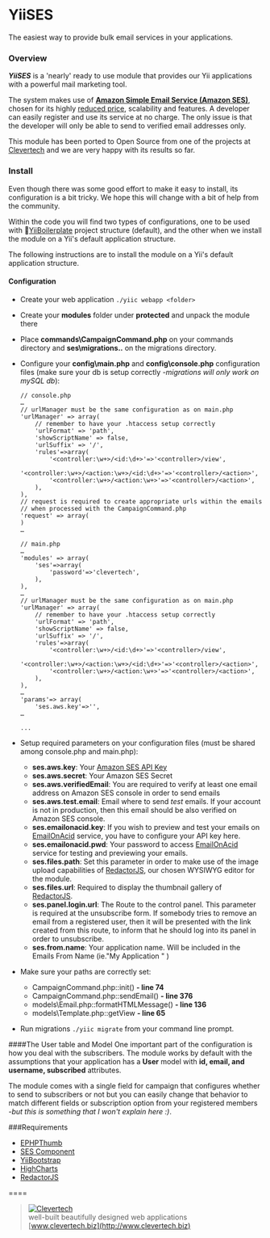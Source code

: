 # YiiSES
The easiest way to provide bulk email services in your applications.

### Overview

***YiiSES*** is a 'nearly' ready to use module that provides our Yii applications with a powerful mail marketing tool.

The system makes use of **[Amazon Simple Email Service (Amazon SES)](http://aws.amazon.com/ses/)**, chosen for its highly [reduced price](http://aws.amazon.com/ses/pricing/), scalability and features. A developer can easily register and use its service at no charge. The only issue is that the developer will only be able to send to verified email addresses only.

This module has been ported to Open Source from one of the projects at [Clevertech](http://clevertech.biz) and we are very happy with its results so far.

### Install
Even though there was some good effort to make it easy to install, its configuration is a bit tricky. We hope this will change with a bit of help from the community.

Within the code you will find two types of configurations, one to be used with [YiiBoilerplate](http://github.com/clevertech/YiiBoilerplate) project structure (default), and the other when we install the module on a Yii's default application structure.

The following instructions are to install the module on a Yii's default application structure.

#### Configuration
* Create your web application `./yiic webapp <folder>`
* Create your **modules** folder under **protected** and unpack the module there
* Place **commands\CampaignCommand.php** on your commands directory and **ses\migrations\..** on the migrations directory. 
* Configure your **config\main.php** and **config\console.php** configuration files (make sure your db is setup correctly -*migrations will only work on mySQL db*):  

	``` 
	// console.php
	…
	// urlManager must be the same configuration as on main.php
	'urlManager' => array(
		// remember to have your .htaccess setup correctly
		'urlFormat' => 'path',
		'showScriptName' => false,
		'urlSuffix' => '/',
		'rules'=>array(
			'<controller:\w+>/<id:\d+>'=>'<controller>/view',
			'<controller:\w+>/<action:\w+>/<id:\d+>'=>'<controller>/<action>',
			'<controller:\w+>/<action:\w+>'=>'<controller>/<action>',
		),	
	),
	// request is required to create appropriate urls within the emails
	// when processed with the CampaignCommand.php
	'request' => array(
	)
	…
	
	// main.php
	…
	'modules' => array(
		'ses'=>array(
			'password'=>'clevertech',
		),
	),
	…	
	// urlManager must be the same configuration as on main.php
	'urlManager' => array(
		// remember to have your .htaccess setup correctly
		'urlFormat' => 'path',
		'showScriptName' => false,
		'urlSuffix' => '/',
		'rules'=>array(
			'<controller:\w+>/<id:\d+>'=>'<controller>/view',
			'<controller:\w+>/<action:\w+>/<id:\d+>'=>'<controller>/<action>',
			'<controller:\w+>/<action:\w+>'=>'<controller>/<action>',
		),	
	),	
	…
	'params'=> array(
		'ses.aws.key'=>'',
	…
	
	...
	```
* Setup required parameters on your configuration files (must be shared among console.php and main.php):
	* **ses.aws.key**: Your [Amazon SES API Key](http://aws.amazon.com/documentation/ses/)
	* **ses.aws.secret**: Your Amazon SES Secret
	* **ses.aws.verifiedEmail**: You are required to verify at least one email address on Amazon SES console in order to send emails 
	* **ses.aws.test.email**: Email where to send *test* emails. If your account is not in production, then this email should be also verified on Amazon SES console.
	* **ses.emailonacid.key**: If you wish to preview and test your emails on [EmailOnAcid](http://www.emailonacid.com) service, you have to configure your API key here.
	* **ses.emailonacid.pwd**: Your password to access [EmailOnAcid](http://www.emailonacid.com) service for testing and previewing your emails.
	* **ses.files.path**: Set this parameter in order to make use of the image upload capabilities of [RedactorJS](http://redactorjs.com/), our chosen WYSIWYG editor for the module.
	* **ses.files.url**: Required to display the thumbnail gallery of [RedactorJS](http://redactorjs.com/).
	* **ses.panel.login.url**: The Route to the control panel. This parameter is required at the unsubscribe form. If somebody tries to remove an email from a registered user, then it will be presented with the link created from this route, to inform that he should log into its panel in order to unsubscribe. 
	* **ses.from.name**: Your application name. Will be included in the Emails From Name (ie."My Application <verified email address>" )
	
* Make sure your paths are correctly set:
	* CampaignCommand.php::init() **- line  74**
	* CampaignCommand.php::sendEmail() **- line 376**
	* models\Email.php::formatHTMLMessage() **- line 136**
	* models\Template.php::getView **- line 65**  
* Run migrations `./yiic migrate` from your command line prompt.

####The User table and Model
One important part of the configuration is how you deal with the subscribers. The module works by default with the assumptions that your application has a **User** model with **id, email, and username, subscribed** attributes. 

The module comes with a single field for campaign that configures whether to send to subscribers or not but you can easily change that behavior to match different fields or subscription option from your registered members *-but this is something that I won't explain here :)*.

###Requirements
- [EPHPThumb](http://www.yiiframework.com/extension/ephpthumb)
- [SES Component](https://github.com/zshannon/Amazon-Simple-Email-Service-PHP)  
- [YiiBootstrap](http://www.yiiframework.com/extension/bootstrap)  
- [HighCharts](http://www.highcharts.com/)  
- [RedactorJS](http://www.redactorjs.com/)

====

> [![Clevertech](http://clevertech.biz/images/slir/w54-h36-c54:36/images/site/index/home/clevertech-logo.png)](http://www.clevertech.biz)    
well-built beautifully designed web applications  
[www.clevertech.biz](http://www.clevertech.biz)

